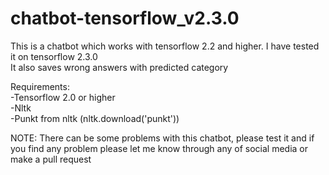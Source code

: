 # chatbot-tensorflow_v2.3.0

This is a chatbot which works with tensorflow 2.2 and higher. I have tested it on tensorflow 2.3.0<br>
It also saves wrong answers with predicted category

Requirements:<br>
-Tensorflow 2.0 or higher<br>
-Nltk<br>
-Punkt from nltk   (nltk.download('punkt'))

NOTE: There can be some problems with this chatbot, please test it and if you find any problem please let me know through any of social media or make a pull request

